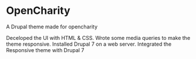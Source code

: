 # OpenCharity
A Drupal theme made for opencharity

Deceloped the UI with HTML & CSS. 
Wrote some media queries to make the theme responsive. 
Installed Drupal 7 on a web server. 
Integrated the Responsive theme with Drupal 7

